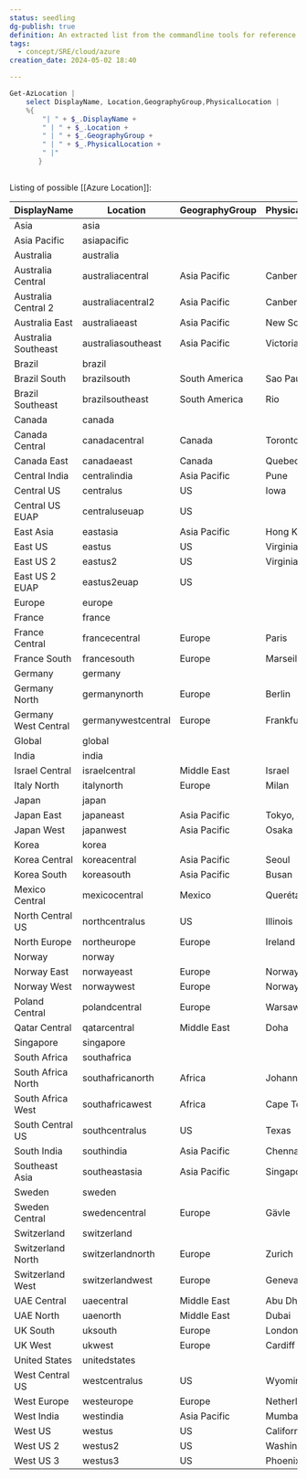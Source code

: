 ```yaml
---
status: seedling
dg-publish: true
definition: An extracted list from the commandline tools for reference
tags:
  - concept/SRE/cloud/azure
creation_date: 2024-05-02 18:40

---
```

```powershell
Get-AzLocation | 
	select DisplayName, Location,GeographyGroup,PhysicalLocation | 
	%{ 
		"| " + $_.DisplayName + 
		" | " + $_.Location + 
		" | " + $_.GeographyGroup + 
		" | " + $_.PhysicalLocation + 
		" |"
	   }
 
```

Listing of possible [[Azure Location]]:

| DisplayName          | Location           | GeographyGroup | PhysicalLocation |
| -------------------- | ------------------ | -------------- | ---------------- |
| Asia                 | asia               |                |                  |
| Asia Pacific         | asiapacific        |                |                  |
| Australia            | australia          |                |                  |
| Australia Central    | australiacentral   | Asia Pacific   | Canberra         |
| Australia Central 2  | australiacentral2  | Asia Pacific   | Canberra         |
| Australia East       | australiaeast      | Asia Pacific   | New South Wales  |
| Australia Southeast  | australiasoutheast | Asia Pacific   | Victoria         |
| Brazil               | brazil             |                |                  |
| Brazil South         | brazilsouth        | South America  | Sao Paulo State  |
| Brazil Southeast     | brazilsoutheast    | South America  | Rio              |
| Canada               | canada             |                |                  |
| Canada Central       | canadacentral      | Canada         | Toronto          |
| Canada East          | canadaeast         | Canada         | Quebec           |
| Central India        | centralindia       | Asia Pacific   | Pune             |
| Central US           | centralus          | US             | Iowa             |
| Central US EUAP      | centraluseuap      | US             |                  |
| East Asia            | eastasia           | Asia Pacific   | Hong Kong        |
| East US              | eastus             | US             | Virginia         |
| East US 2            | eastus2            | US             | Virginia         |
| East US 2 EUAP       | eastus2euap        | US             |                  |
| Europe               | europe             |                |                  |
| France               | france             |                |                  |
| France Central       | francecentral      | Europe         | Paris            |
| France South         | francesouth        | Europe         | Marseille        |
| Germany              | germany            |                |                  |
| Germany North        | germanynorth       | Europe         | Berlin           |
| Germany West Central | germanywestcentral | Europe         | Frankfurt        |
| Global               | global             |                |                  |
| India                | india              |                |                  |
| Israel Central       | israelcentral      | Middle East    | Israel           |
| Italy North          | italynorth         | Europe         | Milan            |
| Japan                | japan              |                |                  |
| Japan East           | japaneast          | Asia Pacific   | Tokyo, Saitama   |
| Japan West           | japanwest          | Asia Pacific   | Osaka            |
| Korea                | korea              |                |                  |
| Korea Central        | koreacentral       | Asia Pacific   | Seoul            |
| Korea South          | koreasouth         | Asia Pacific   | Busan            |
| Mexico Central       | mexicocentral      | Mexico         | Querétaro State  |
| North Central US     | northcentralus     | US             | Illinois         |
| North Europe         | northeurope        | Europe         | Ireland          |
| Norway               | norway             |                |                  |
| Norway East          | norwayeast         | Europe         | Norway           |
| Norway West          | norwaywest         | Europe         | Norway           |
| Poland Central       | polandcentral      | Europe         | Warsaw           |
| Qatar Central        | qatarcentral       | Middle East    | Doha             |
| Singapore            | singapore          |                |                  |
| South Africa         | southafrica        |                |                  |
| South Africa North   | southafricanorth   | Africa         | Johannesburg     |
| South Africa West    | southafricawest    | Africa         | Cape Town        |
| South Central US     | southcentralus     | US             | Texas            |
| South India          | southindia         | Asia Pacific   | Chennai          |
| Southeast Asia       | southeastasia      | Asia Pacific   | Singapore        |
| Sweden               | sweden             |                |                  |
| Sweden Central       | swedencentral      | Europe         | Gävle            |
| Switzerland          | switzerland        |                |                  |
| Switzerland North    | switzerlandnorth   | Europe         | Zurich           |
| Switzerland West     | switzerlandwest    | Europe         | Geneva           |
| UAE Central          | uaecentral         | Middle East    | Abu Dhabi        |
| UAE North            | uaenorth           | Middle East    | Dubai            |
| UK South             | uksouth            | Europe         | London           |
| UK West              | ukwest             | Europe         | Cardiff          |
| United States        | unitedstates       |                |                  |
| West Central US      | westcentralus      | US             | Wyoming          |
| West Europe          | westeurope         | Europe         | Netherlands      |
| West India           | westindia          | Asia Pacific   | Mumbai           |
| West US              | westus             | US             | California       |
| West US 2            | westus2            | US             | Washington       |
| West US 3            | westus3            | US             | Phoenix          |